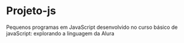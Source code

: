 # Projeto-js
 Pequenos programas em JavaScript desenvolvido no curso básico de javaScript: explorando a linguagem da Alura
